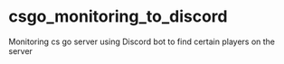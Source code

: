 # csgo_monitoring_to_discord
Monitoring cs go server using Discord bot to find certain players on the server
